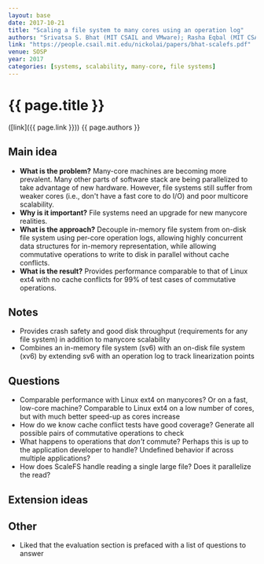 ```yaml
---
layout: base
date: 2017-10-21
title: "Scaling a file system to many cores using an operation log"
authors: "Srivatsa S. Bhat (MIT CSAIL and VMware); Rasha Eqbal (MIT CSAIL and Apple); Austin T. Clements (MIT CSAIL and Google); M. Frans Kaashoek, Nickolai Zeldovich (MIT CSAIL)"
link: "https://people.csail.mit.edu/nickolai/papers/bhat-scalefs.pdf"
venue: SOSP
year: 2017
categories: [systems, scalability, many-core, file systems]
---
```


# {{ page.title }}
([link]({{ page.link }})) {{ page.authors }}

## Main idea
- **What is the problem?** Many-core machines are becoming more prevalent. Many other parts of software stack are being parallelized to take advantage of new hardware. However, file systems still suffer from weaker cores (i.e., don't have a fast core to do I/O) and poor multicore scalability.
- **Why is it important?** File systems need an upgrade for new manycore realities.
- **What is the approach?** Decouple in-memory file system from on-disk file system using per-core operation logs, allowing highly concurrent data structures for in-memory representation, while allowing commutative operations to write to disk in parallel without cache conflicts.
- **What is the result?** Provides performance comparable to that of Linux ext4 with no cache conflicts for 99% of test cases of commutative operations.

## Notes
- Provides crash safety and good disk throughput (requirements for any file system) in addition to manycore scalability
- Combines an in-memory file system (sv6) with an on-disk file system (xv6) by extending sv6 with an operation log to track linearization points

## Questions
- Comparable performance with Linux ext4 on manycores? Or on a fast, low-core machine? Comparable to Linux ext4 on a low number of cores, but with much better speed-up as cores increase
- How do we know cache conflict tests have good coverage? Generate all possible pairs of commutative operations to check
- What happens to operations that *don't* commute? Perhaps this is up to the application developer to handle? Undefined behavior if across multiple applications?
- How does ScaleFS handle reading a single large file? Does it parallelize the read?

## Extension ideas

## Other
- Liked that the evaluation section is prefaced with a list of questions to answer
